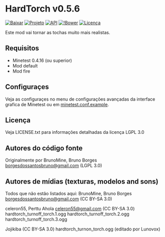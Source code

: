 HardTorch v0.5.6
================

[![Baixar](https://img.shields.io/github/tag/BrunoMine/hardtorch.svg?style=flat-square&label=release)](https://github.com/BrunoMine/hardtorch/archive/master.zip)
[![Projeto](https://img.shields.io/badge/Git-Projeto-green.svg)](https://github.com/BrunoMine/hardtorch)
[![API](https://img.shields.io/badge/API-Projeto-green.svg)](https://github.com/BrunoMine/hardtorch/blob/master/API.txt)
[![!Bower](https://img.shields.io/badge/Bower-Projeto-green.svg)](https://minetest-bower.herokuapp.com/mods/hardtorch)
[![Licença](https://img.shields.io/badge/Licença-LGPL_v3.0-blue.svg)](https://github.com/BrunoMine/hardtorch/blob/master/LICENSE.txt)

Este mod vai tornar as tochas muito mais realistas.

## Requisitos
* Minetest 0.4.16 (ou superior)
* Mod default
* Mod fire

## Configuraçes
Veja as configuraçes no menu de configurações avançadas da interface grafica de Minetest ou em [minetest.conf.example](https://github.com/BrunoMine/hardtorch/blob/master/minetest.conf.example).

## Licença
Veja LICENSE.txt para informações detalhadas da licença LGPL 3.0

Autores do código fonte
-----------------------
Originalmente por BrunoMine, Bruno Borges <borgesdossantosbruno@gmail.com> (LGPL 3.0)

Autores de mídias (texturas, modelos and sons)
----------------------------------------------
Todos que não estão listados aqui:
BrunoMine, Bruno Borges <borgesdossantosbruno@gmail.com> (CC BY-SA 3.0)

celeron55, Perttu Ahola <celeron55@gmail.com> (CC BY-SA 3.0)
	hardtorch_turnoff_torch.1.ogg
	hardtorch_turnoff_torch.2.ogg
	hardtorch_turnoff_torch.3.ogg

Jojikiba (CC BY-SA 3.0)
	hardtorch_turnon_torch.ogg (editado por Lunovox)


